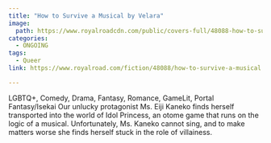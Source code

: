```yaml
---
title: "How to Survive a Musical by Velara"
image:
  path: https://www.royalroadcdn.com/public/covers-full/48088-how-to-survive-a-musical.jpg
categories:
  - ONGOING
tags:
  - Queer
link: https://www.royalroad.com/fiction/48088/how-to-survive-a-musical

---
```

LGBTQ+, Comedy, Drama, Fantasy, Romance, GameLit, Portal Fantasy/Isekai
Our unlucky protagonist Ms. Eiji Kaneko finds herself transported into the world of Idol Princess, an otome game that runs on the logic of a musical. Unfortunately, Ms. Kaneko cannot sing, and to make matters worse she finds herself stuck in the role of villainess.

